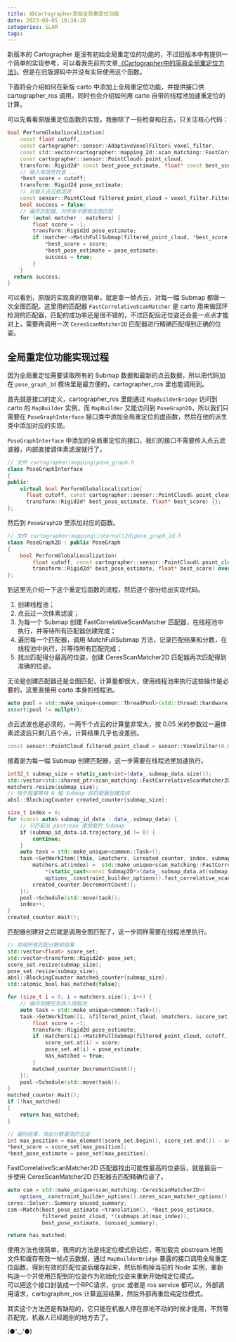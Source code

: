 ```yaml
---
title: 给Cartographer添加全局重定位功能
date: 2023-08-05 18:34:30
categories: SLAM
tags:
---
```


新版本的 Cartographer 是没有初始全局重定位的功能的，不过旧版本中有提供一个简单的实现参考，可以看我先前的文章[《Cartographer中的简易全局重定位方法》](https://zjlian.github.io/2023-08/b75611994b01/)。但是在旧版源码中并没有实际使用这个函数。

下面将会介绍如何在新版 carto 中添加上全局重定位功能，并提供接口供 cartographer_ros 调用。同时也会介绍如何用 carto 自带的线程池加速重定位的计算。

可以先看看原版重定位函数的实现，我删除了一些检查和日志，只关注核心代码：
```C++
bool PerformGlobalLocalization(
    const float cutoff,
    const cartographer::sensor::AdaptiveVoxelFilter& voxel_filter,
    const std::vector<cartographer::mapping_2d::scan_matching::FastCorrelativeScanMatcher*>& matchers,
    const cartographer::sensor::PointCloud& point_cloud,
    transform::Rigid2d* const best_pose_estimate, float* const best_score) {
    // 输入有效性检查 ...
    *best_score = cutoff;
    transform::Rigid2d pose_estimate;
    // 对输入点云做滤波
    const sensor::PointCloud filtered_point_cloud = voxel_filter.Filter(point_cloud);
    bool success = false;
    // 遍历匹配器，对所有子图做全图匹配
    for (auto& matcher : matchers) {
        float score = -1;
        transform::Rigid2d pose_estimate;
        if (matcher->MatchFullSubmap(filtered_point_cloud, *best_score, &score, &pose_estimate)) {
            *best_score = score;
            *best_pose_estimate = pose_estimate;
            success = true;
        }
    }
  return success;
}
```
可以看到，原版的实现真的很简单，就是拿一帧点云，对每一幅 Submap 都做一次全图匹配。这里用的匹配器 `FastCorrelativeScanMatcher` 是 carto 用来做回环检测的匹配器，匹配的成功率还是很不错的，不过匹配后还位姿还会差一点点才能对上，需要再调用一次 `CeresScanMatcher2D` 匹配器进行精确匹配得到正确的位姿。

## 全局重定位功能实现过程
因为全局重定位需要读取所有的 Submap 数据和最新的点云数据，所以把代码加在 `pose_graph_2d` 模块里是最方便的，cartographer_ros 里也能调用到。

首先就是接口的定义，cartographer_ros 里能通过 `MapBuilderBridge` 访问到 carto 的 `MapBuilder` 实例，而 `MapBuilder` 又能访问到 `PoseGraph2D`，所以我们只需要在 `PoseGraphInterface` 接口类中添加全局重定位的虚函数，然后在他的派生类中添加对应的实现。

`PoseGraphInterface` 中添加的全局重定位的接口，我们的接口不需要传入点云滤波器，内部直接调体素滤波就行了。
```c++
// 文件 cartographer\mapping\pose_graph.h
class PoseGraphInterface 
{
public:
    virtual bool PerformGlobalLocalization(
      float cutoff, const cartographer::sensor::PointCloud& point_cloud,
      transform::Rigid2d* best_pose_estimate, float* best_score) {};
};
```
然后到 `PoseGraph2D` 里添加对应的函数。
```C++
// 文件 cartographer\mapping\internal\2d\pose_graph_2d.h
class PoseGraph2D : public PoseGraph 
{
    bool PerformGlobalLocalization(
        float cutoff, const cartographer::sensor::PointCloud& point_cloud,
        transform::Rigid2d* best_pose_estimate, float* best_score) override;
};
```
到这里先介绍一下这个重定位函数的流程，然后逐个部分给出实现代码。
1. 创建线程池；
2. 点云过一次体素滤波；
3. 为每一个 Submap 创建 FastCorrelativeScanMatcher 匹配器，在线程池中执行，并等待所有匹配器创建完成；
4. 遍历每一个匹配器，调用 MatchFullSubmap 方法，记录匹配结果和分数，在线程池中执行，并等待所有匹配完成；
5. 找出匹配得分最高的位姿，创建 CeresScanMatcher2D 匹配器再次匹配得到准确的位姿。

无论是创建匹配器还是全图匹配，计算量都很大，使用线程池来执行这些操作是必要的，这里直接用 carto 本身的线程池。
```C++
auto pool = std::make_unique<common::ThreadPool>(std::thread::hardware_concurrency());
assert(pool != nullptr);
```

点云滤波也是必须的，一两千个点云的计算量非常大，按 0.05 米的参数过一遍体素滤波后只剩几百个点，计算结果几乎也没差别。
```C++
const sensor::PointCloud filtered_point_cloud = sensor::VoxelFilter(0.05).Filter(point_cloud);
```

接着是为每一幅 Submap 创建匹配器，这一步需要在线程池里加速执行。
```C++
int32_t submap_size = static_cast<int>(data_.submap_data.size());
std::vector<std::shared_ptr<scan_matching::FastCorrelativeScanMatcher2D>> matchers;
matchers.resize(submap_size);
// 用于阻塞等待 N 幅 Submap 的匹配器创建完成
absl::BlockingCounter created_counter{submap_size};   

size_t index = 0;
for (const auto& submap_id_data : data_.submap_data) {
    // 只匹配从 pbstream 里加载的 Submap
    if (submap_id_data.id.trajectory_id != 0) {
        continue;
    }
    auto task = std::make_unique<common::Task>();
    task->SetWorkItem([this, &matchers, &created_counter, index, submap_id = submap_id_data.id] {
        matchers.at(index) =  std::make_unique<scan_matching::FastCorrelativeScanMatcher2D>(
            *(static_cast<const Submap2D*>(data_.submap_data.at(submap_id).submap.get())->grid()),
            options_.constraint_builder_options().fast_correlative_scan_matcher_options());
        created_counter.DecrementCount();
    });
    pool->Schedule(std::move(task));
    index++;
}
created_counter.Wait();
```

匹配器创建好之后就是调用全图匹配了，这一步同样需要在线程池里执行。
```C++
// 存储所有匹配分数和结果
std::vector<float> score_set;
std::vector<transform::Rigid2d> pose_set;
score_set.resize(submap_size);
pose_set.resize(submap_size);
absl::BlockingCounter matched_counter{submap_size};
std::atomic_bool has_matched{false};

for (size_t i = 0; i < matchers.size(); i++) {
    // 循环创建任务放入线程池
    auto task = std::make_unique<common::Task>();
    task->SetWorkItem([i, &filtered_point_cloud, &matchers, &score_set, &pose_set, cutoff, &matched_counter] {
        float score = -1; 
        transform::Rigid2d pose_estimate;
        if (matchers[i]->MatchFullSubmap(filtered_point_cloud, cutoff, &score, &pose_estimate)) {
            score_set.at(i) = score;
            pose_set.at(i) = pose_estimate;
            has_matched = true;
        }
        matched_counter.DecrementCount();
    });
    pool->Schedule(std::move(task));
}
matched_counter.Wait();
if (!has_matched)
{
    return has_matched;
}

// 遍历结果，找出分数最高的位姿
int max_position = max_element(score_set.begin(), score_set.end()) - score_set.begin();
*best_score = score_set[max_position];
*best_pose_estimate = pose_set[max_position];
```

FastCorrelativeScanMatcher2D 匹配器找出可能性最高的位姿后，就是最后一步使用 CeresScanMatcher2D 匹配器去匹配精确位姿了。
```C++
auto csm = std::make_unique<scan_matching::CeresScanMatcher2D>(
    options_.constraint_builder_options().ceres_scan_matcher_options());
ceres::Solver::Summary unused_summary;
csm->Match(best_pose_estimate->translation(), *best_pose_estimate,
           filtered_point_cloud, *(submaps.at(max_index)),
           best_pose_estimate, &unused_summary);

return has_matched;
```

使用方法也很简单，我用的方法是纯定位模式启动后，等加载完 pbstream 地图文件和缓存有效一帧点云数据，通过 `MapBuilderBridge` 暴露的接口调用全局重定位函数，得到有效的匹配位姿后缓存起来，然后析构掉当前的 Node 实例，重新构造一个并使用匹配到的位姿作为初始化位姿来重新开始纯定位模式。   
可以把这个接口封装成一个RPC请求，grpc 或者是 ros service 都可以，外部调用请求，cartographer_ros 计算返回结果，然后外部再重启纯定位模式。

其实这个方法还是有缺陷的，它只能在机器人停在原地不动的时候才能用，不然等匹配完，机器人已经跑别的地方去了。


(●'◡'●)
